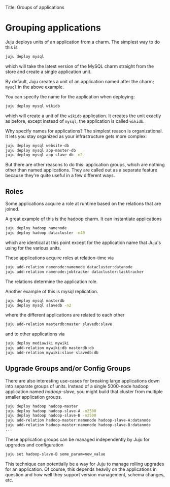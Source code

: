 Title: Groups of applications  

# Grouping applications

Juju deploys units of an application from a charm. The simplest way to do this 
is

```bash
juju deploy mysql
```

which will take the latest version of the MySQL charm straight from the store
and create a single application unit.

By default, Juju creates a unit of an application named after the charm; `mysql` 
in the above example.

You can specify the name for the application when deploying:

```bash
juju deploy mysql wikidb
```

which will create a unit of the `wikidb` application. It creates the unit 
exactly as before, except instead of `mysql`, the application is called 
`wikidb`.

Why specify names for applications? The simplest reason is organizational. It 
lets you stay organized as your infrastructure gets more complex:

```bash
juju deploy mysql website-db
juju deploy mysql app-master-db
juju deploy mysql app-slave-db -n2
```

But there are other reasons to do this: application groups, which are nothing 
other than named applications. They are called out as a separate feature because 
they're quite useful in a few different ways.


## Roles

Some applications acquire a role at runtime based on the relations that are 
joined.

A great example of this is the hadoop charm. It can instantiate applications

```bash
juju deploy hadoop namenode
juju deploy hadoop datacluster -n40
```

which are identical at this point except for the application name that Juju's 
using for the various units.

These applications acquire roles at relation-time via

```bash
juju add-relation namenode:namenode datacluster:datanode
juju add-relation namenode:jobtracker datacluster:tasktracker
```

The relations determine the application role.

Another example of this is mysql replication.

```bash
juju deploy mysql masterdb
juju deploy mysql slavedb -n2
```

where the different applications are related to each other

```bash
juju add-relation masterdb:master slavedb:slave
```

and to other applications via

```bash
juju deploy mediawiki mywiki
juju add-relation mywiki:db masterdb:db
juju add-relation mywiki:slave slavedb:db
```


## Upgrade Groups and/or Config Groups

There are also interesting use-cases for breaking large applications down into
separate groups of units. Instead of a single 5000-node hadoop application named
_hadoop-slave_, you might build that cluster from multiple smaller application
groups.

```bash
juju deploy hadoop hadoop-master
juju deploy hadoop hadoop-slave-A -n2500
juju deploy hadoop hadoop-slave-B -n2500
juju add-relation hadoop-master:namenode hadoop-slave-A:datanode
juju add-relation hadoop-master:namenode hadoop-slave-B:datanode
...
```

These application groups can be managed independently by Juju for upgrades and
configuration

```bash
juju set hadoop-slave-B some_param=new_value
```

This technique can potentially be a way for Juju to manage rolling upgrades for
an application. Of course, this depends heavily on the applications in question 
and how well they support version management, schema changes, etc.
